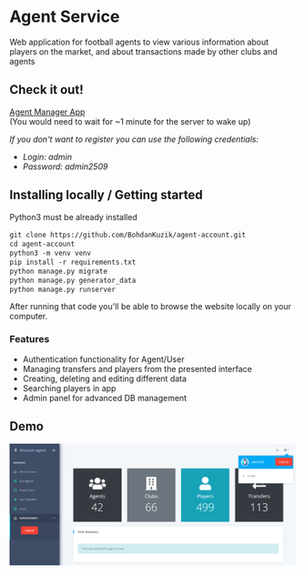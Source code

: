 # Agent Service

Web application for football agents to view various information about players on the market, and about transactions made by other clubs and agents

## Check it out!

[Agent Manager App]()
<br>
(You would need to wait for ~1 minute for the server to wake up)

<i>If you don't want to register you can use the following credentials:</i>

* <i>Login: admin</i>
* <i>Password: admin2509</i>

## Installing locally / Getting started

Python3 must be already installed

```shell
git clone https://github.com/BohdanKuzik/agent-account.git
cd agent-account
python3 -m venv venv
pip install -r requirements.txt
python manage.py migrate
python manage.py generator_data
python manage.py runserver
```

After running that code you'll be able to browse the website locally on your computer.

### Features

* Authentication functionality for Agent/User
* Managing transfers and players from the presented interface
* Creating, deleting and editing different data
* Searching players in app
* Admin panel for advanced DB management

## Demo
![Website Interface](demo.png)